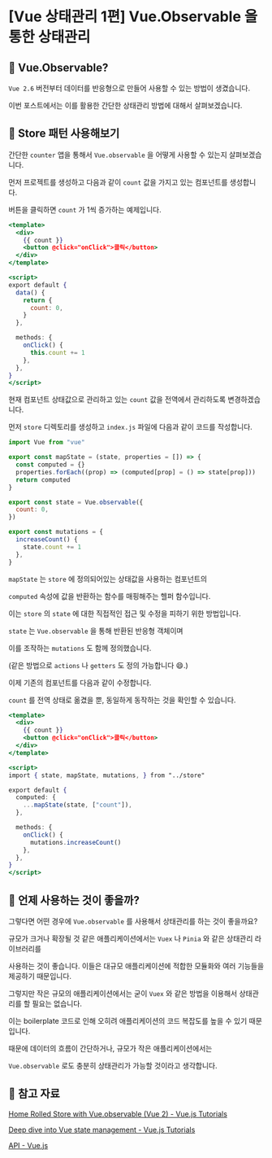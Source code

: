 # [Vue 상태관리 1편] Vue.Observable 을 통한 상태관리

## 📌 Vue.Observable?

`Vue 2.6` 버전부터 데이터를 반응형으로 만들어 사용할 수 있는 방법이 생겼습니다.

이번 포스트에서는 이를 활용한 간단한 상태관리 방법에 대해서 살펴보겠습니다.

## 📌 Store 패턴 사용해보기

간단한 `counter` 앱을 통해서 `Vue.observable` 을 어떻게 사용할 수 있는지 살펴보겠습니다.

먼저 프로젝트를 생성하고 다음과 같이 `count` 값을 가지고 있는 컴포넌트를 생성합니다.

버튼을 클릭하면 `count` 가 1씩 증가하는 예제입니다.

```jsx
<template>
  <div>
    {{ count }}
    <button @click="onClick">클릭</button>
  </div>
</template>

<script>
export default {
  data() {
    return {
      count: 0,
    }
  },

  methods: {
    onClick() {
      this.count += 1
    },
  },
}
</script>
```

현재 컴포넌트 상태값으로 관리하고 있는 `count` 값을 전역에서 관리하도록 변경하겠습니다.

먼저 `store` 디렉토리를 생성하고 `index.js` 파일에 다음과 같이 코드를 작성합니다.

```jsx
import Vue from "vue"

export const mapState = (state, properties = []) => {
  const computed = {}
  properties.forEach((prop) => (computed[prop] = () => state[prop]))
  return computed
}

export const state = Vue.observable({
  count: 0,
})

export const mutations = {
  increaseCount() {
    state.count += 1
  },
}
```

`mapState` 는 `store` 에 정의되어있는 상태값을 사용하는 컴포넌트의

`computed` 속성에 값을 반환하는 함수를 매핑해주는 헬퍼 함수입니다.

이는 `store` 의 `state` 에 대한 직접적인 접근 및 수정을 피하기 위한 방법입니다.

`state` 는 `Vue.observable` 을 통해 반환된 반응형 객체이며

이를 조작하는 `mutations` 도 함께 정의했습니다.

(같은 방법으로 `actions` 나 `getters` 도 정의 가능합니다 😄.)

이제 기존의 컴포넌트를 다음과 같이 수정합니다.

`count` 를 전역 상태로 옮겼을 뿐, 동일하게 동작하는 것을 확인할 수 있습니다.

```jsx
<template>
  <div>
    {{ count }}
    <button @click="onClick">클릭</button>
  </div>
</template>

<script>
import { state, mapState, mutations, } from "../store"

export default {
  computed: {
    ...mapState(state, ["count"]),
  },

  methods: {
    onClick() {
      mutations.increaseCount()
    },
  },
}
</script>
```

## 📌 언제 사용하는 것이 좋을까?

그렇다면 어떤 경우에 `Vue.observable` 를 사용해서 상태관리를 하는 것이 좋을까요?

규모가 크거나 확장될 것 같은 애플리케이션에서는 `Vuex` 나 `Pinia` 와 같은 상태관리 라이브러리를

사용하는 것이 좋습니다. 이들은 대규모 애플리케이션에 적합한 모듈화와 여러 기능들을 제공하기 때문입니다.

그렇지만 작은 규모의 애플리케이션에서는 굳이 `Vuex` 와 같은 방법을 이용해서 상태관리를 할 필요는 없습니다.

이는 boilerplate 코드로 인해 오히려 애플리케이션의 코드 복잡도를 높을 수 있기 때문입니다.

때문에 데이터의 흐름이 간단하거나, 규모가 작은 애플리케이션에서는

`Vue.observable` 로도 충분히 상태관리가 가능할 것이라고 생각합니다.

## 📌 참고 자료

[Home Rolled Store with Vue.observable (Vue 2) - Vue.js Tutorials](https://vueschool.io/articles/vuejs-tutorials/home-rolled-store-with-vue-observable-vue-2/)

[Deep dive into Vue state management - Vue.js Tutorials](https://vueschool.io/articles/vuejs-tutorials/deep-dive-into-vue-state-management/)

[API - Vue.js](https://kr.vuejs.org/v2/api/#Vue-observable)
